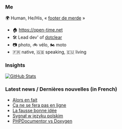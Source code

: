 ### Me

🌍 Human, He/His, « [footer de merde](https://open-time.net/post/2013/07/17/La-veritable-histoire-du-Footer-de-merde-) » 
* 🏠 https://open-time.net 
* 🛠️ Lead dev' of [dotclear](https://git.dotclear.org/dev/dotclear)
* 📷 photo, 🚲 vélo, 🏍️ moto 
* 🇫🇷 native, 🇬🇧 speaking, 🇪🇺 living

### Insights

[![GitHub Stats](https://github-readme-stats-sigma-five.vercel.app/api?username=franck-paul)](https://github.com/franck-paul)

### Latest news / Dernières nouvelles (in French)

<!-- BLOG-POST-LIST:START -->
- [Alors en fait](https://open-time.net/post/2025/07/24/Alors-en-fait)
- [Ça ne se fera pas en ligne](https://open-time.net/post/2025/07/23/Ca-ne-se-fera-pas-en-ligne)
- [La fausse bonne idée](https://open-time.net/post/2025/07/22/La-fausse-bonne-idee)
- [Sygnał w języku polskim](https://open-time.net/post/2025/07/21/Sygna-w-jzyku-polskim)
- [PHPDocumentor vs Doxygen](https://open-time.net/post/2025/07/20/PHPDocumentor-vs-Doxygen)
<!-- BLOG-POST-LIST:END -->
